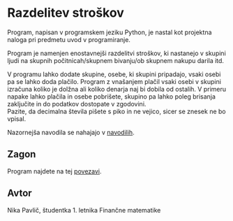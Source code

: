 # Razdelitev stroškov
Program, napisan v programskem jeziku Python, je nastal kot projektna naloga pri predmetu uvod v programiranje.

Program je namenjen enostavnejši razdelitvi stroškov, ki nastanejo v skupini ljudi na skupnih počitnicah/skupnem bivanju/ob skupnem nakupu darila itd.

V programu lahko dodate skupine, osebe, ki skupini pripadajo, vsaki osebi pa se lahko doda plačilo. Program z vnašanjem plačil vsaki osebi v skupini izračuna koliko je dolžna ali koliko denarja naj bi dobila od ostalih. V primeru napake lahko plačila in osebe pobrišete, skupino pa lahko poleg brisanja zaključite in do podatkov dostopate v zgodovini.  
Pazite, da decimalna števila pišete s piko in ne vejico, sicer se znesek ne bo vpisal.

Nazornejša navodila se nahajajo v [navodilih](http://127.0.0.1:8080/navodila/).
## Zagon
Program najdete na tej [povezavi](http://127.0.0.1:8080/).
 ## Avtor
 Nika Pavlič, študentka 1. letnika Finančne matematike
